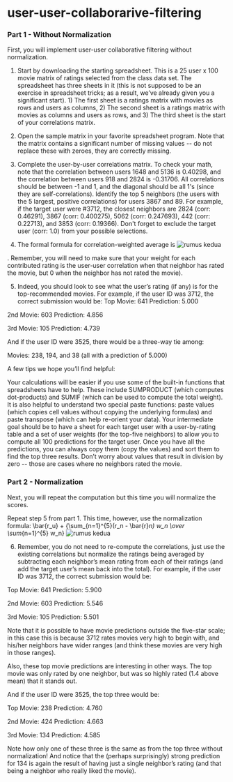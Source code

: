 # user-user-collaborarive-filtering

### Part 1 - Without Normalization
First, you will implement user-user collaborative filtering without normalization.

1. Start by downloading the starting spreadsheet. This is a 25 user x 100 movie matrix of ratings selected from the class data set. The spreadsheet has three sheets in it (this is not supposed to be an exercise in spreadsheet tricks; as a result, we’ve already given you a significant start). 1) The first sheet is a ratings matrix with movies as rows and users as columns, 2) The second sheet is a ratings matrix with movies as columns and users as rows, and 3) The third sheet is the start of your correlations matrix.

2. Open the sample matrix in your favorite spreadsheet program. Note that the matrix contains a significant number of missing values -- do not replace these with zeroes, they are correctly missing.

3. Complete the user-by-user correlations matrix. To check your math, note that the correlation between users 1648 and 5136 is 0.40298, and the correlation between users 918 and 2824 is -0.31706. All correlations should be between -1 and 1, and the diagonal should be all 1's (since they are self-correlations).
Identify the top 5 neighbors (the users with the 5 largest, positive correlations) for users 3867 and 89. For example, if the target user were #3712, the closest neighbors are 2824 (corr: 0.46291), 3867 (corr: 0.400275), 5062 (corr: 0.247693), 442 (corr: 0.22713), and 3853 (corr: 0.19366). Don't forget to exclude the target user (corr: 1.0) from your possible selections.

4. The formal formula for correlation-weighted average is
![rumus kedua](https://latex.codecogs.com/gif.download?%7B%5Csum_%7Bn%3D1%7D%5E%7B5%7D%20r_n%20w_n%20%5Cover%20%5Csum_%7Bn%3D1%7D%5E%7B5%7D%20w_n%7D)

 . Remember, you will need to make sure that your weight for each contributed rating is the user-user correlation when that neighbor has rated the movie, but 0 when the neighbor has not rated the movie).
 
5. Indeed, you should look to see what the user’s rating (if any) is for the top-recommended movies. For example, if the user ID was 3712, the correct submission would be:
Top Movie: 641 Prediction: 5.000

2nd Movie: 603 Prediction: 4.856

3rd Movie: 105 Prediction: 4.739

And if the user ID were 3525, there would be a three-way tie among:

Movies: 238, 194, and 38 (all with a prediction of 5.000)

A few tips we hope you’ll find helpful:

Your calculations will be easier if you use some of the built-in functions that spreadsheets have to help. These include SUMPRODUCT (which computes dot-products) and SUMIF (which can be used to compute the total weight). It is also helpful to understand two special paste functions: paste values (which copies cell values without copying the underlying formulas) and paste transpose (which can help re-orient your data).
Your intermediate goal should be to have a sheet for each target user with a user-by-rating table and a set of user weights (for the top-five neighbors) to allow you to compute all 100 predictions for the target user.
Once you have all the predictions, you can always copy them (copy the values) and sort them to find the top three results.
Don’t worry about values that result in division by zero -- those are cases where no neighbors rated the movie.

### Part 2 - Normalization
Next, you will repeat the computation but this time you will normalize the scores.

Repeat step 5 from part 1. This time, however, use the normalization formula: \bar{r_u} + {\sum_{n=1}^{5}(r_n - \bar{r}_n) w_n \over \sum_{n=1}^{5} w_n} 
![rumus kedua](https://latex.codecogs.com/gif.download?%5Cbar%7Br_u%7D%20+%20%7B%5Csum_%7Bn%3D1%7D%5E%7B5%7D%28r_n%20-%20%5Cbar%7Br%7D_n%29%20w_n%20%5Cover%20%5Csum_%7Bn%3D1%7D%5E%7B5%7D%20w_n%7D)
 
6. Remember, you do not need to re-compute the correlations, just use the existing correlations but normalize the ratings being averaged by subtracting each neighbor’s mean rating from each of their ratings (and add the target user’s mean back into the total).
For example, if the user ID was 3712, the correct submission would be:

Top Movie: 641 Prediction: 5.900

2nd Movie: 603 Prediction: 5.546

3rd Movie: 105 Prediction: 5.501

Note that it is possible to have movie predictions outside the five-star scale; in this case this is because 3712 rates movies very high to begin with, and his/her neighbors have wider ranges (and think these movies are very high in those ranges).

Also, these top movie predictions are interesting in other ways. The top movie was only rated by one neighbor, but was so highly rated (1.4 above mean) that it stands out.

And if the user ID were 3525, the top three would be:

Top Movie: 238 Prediction: 4.760

2nd Movie: 424 Prediction: 4.663

3rd Movie: 134 Prediction: 4.585

Note how only one of these three is the same as from the top three without normalization! And notice that the (perhaps surprisingly) strong prediction for 134 is again the result of having just a single neighbor’s rating (and that being a neighbor who really liked the movie).
